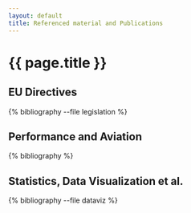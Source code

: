 ```yaml
---
layout: default
title: Referenced material and Publications
---
```


# {{ page.title }}

## EU Directives

{% bibliography --file legislation %}

## Performance and Aviation

{% bibliography %}

## Statistics, Data Visualization et al.

{% bibliography --file dataviz %}


